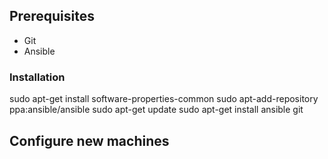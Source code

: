 
Prerequisites
-------------

- Git
- Ansible

### Installation

  sudo apt-get install software-properties-common
  sudo apt-add-repository ppa:ansible/ansible
  sudo apt-get update
  sudo apt-get install ansible git


Configure new machines
----------------------

